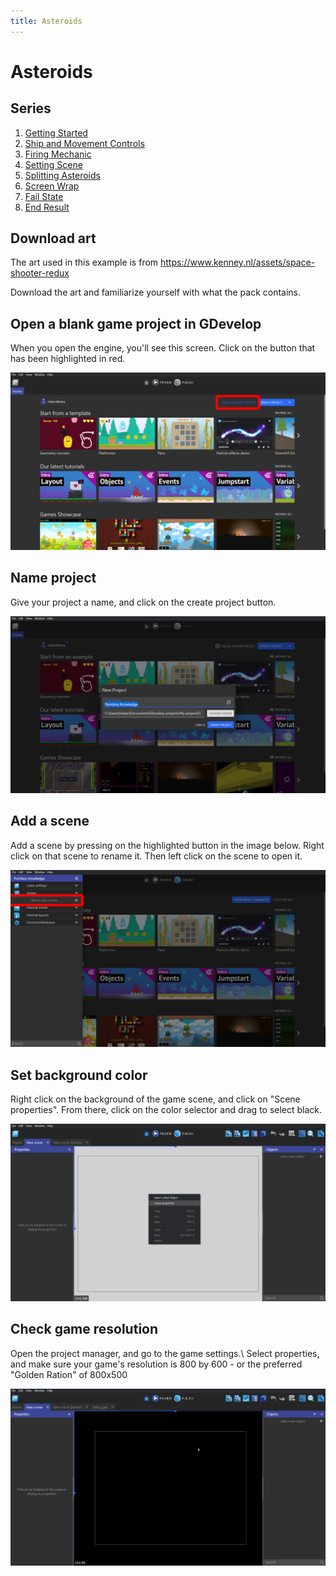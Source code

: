 ```yaml
---
title: Asteroids
---
```

# Asteroids

## Series

1. [Getting Started](/gdevelop5/tutorials/asteroids)
2. [Ship and Movement Controls](/gdevelop5/tutorials/asteroids/ship_and_movement_controls)
3. [Firing Mechanic](/gdevelop5/tutorials/asteroids/firing_bullet)
4. [Setting Scene](/gdevelop5/tutorials/asteroids/setting_scene)
5. [Splitting Asteroids](/gdevelop5/tutorials/asteroids/splitting_asteroids)
6. [Screen Wrap](/gdevelop5/tutorials/asteroids/screen_wrap)
7. [Fail State](/gdevelop5/tutorials/asteroids/fail_state)
8. [End Result](/gdevelop5/tutorials/asteroids/end_result)

## Download art

The art used in this example is from https://www.kenney.nl/assets/space-shooter-redux

Download the art and familiarize yourself with what the pack contains.

## Open a blank game project in GDevelop

When you open the engine, you'll see this screen. Click on the button that has been highlighted in red.

![](asteroids_example_image1.png)

## Name project

Give your project a name, and click on the create project button.

![](pasted/20220121-152746.png)

## Add a scene

Add a scene by pressing on the highlighted button in the image below. Right click on that scene to rename it. Then left click on the scene to open it.

![](asteroids_example_image2.png)

## Set background color

Right click on the background of the game scene, and click on "Scene properties". From there, click on the color selector and drag to select black.

![](asteroids_example_image3.png)

## Check game resolution

Open the project manager, and go to the game settings.\\ Select properties, and make sure your game's resolution is 800 by 600 - or the preferred "Golden Ration" of 800x500

![](asteroids_gif_recording_1_check_game_resolution.gif)
